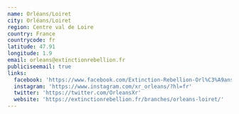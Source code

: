 ```yaml
---
name: Orléans/Loiret
city: Orléans/Loiret
region: Centre val de Loire
country: France
countrycode: fr
latitude: 47.91
longitude: 1.9
email: orleans@extinctionrebellion.fr
publiciseemail: true
links:
  facebook: 'https://www.facebook.com/Extinction-Rebellion-Orl%C3%A9ans-103092727838691/'
  instagram: 'https://www.instagram.com/xr_orleans/?hl=fr'
  twitter: 'https://twitter.com/OrleansXr'
  website: 'https://extinctionrebellion.fr/branches/orleans-loiret/'
---
```


